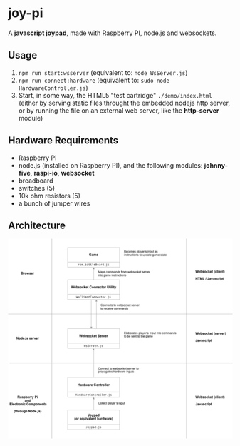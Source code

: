 joy-pi
=
A **javascript joypad**, made with Raspberry PI, node.js and websockets.

Usage
-
1. ```npm run start:wsserver``` (equivalent to: ```node WsServer.js```)
2. ```npm run connect:hardware``` (equivalent to: ```sudo node HardwareController.js```)
3. Start, in some way, the HTML5 "test cartridge" ```./demo/index.html``` (either by serving static files throught the embedded nodejs http server, or by running the file on an external web server, like the **http-server** module)

Hardware Requirements
-
- Raspberry PI
- node.js (installed on Raspberry PI), and the following modules: **johnny-five**, **raspi-io**, **websocket**
- breadboard
- switches (5)
- 10k ohm resistors (5)
- a bunch of jumper wires

Architecture
-
<img alt="architecture" src="https://github.com/arcadeJHS/joy-pi/blob/master/schema/architecture.png?raw=true">
